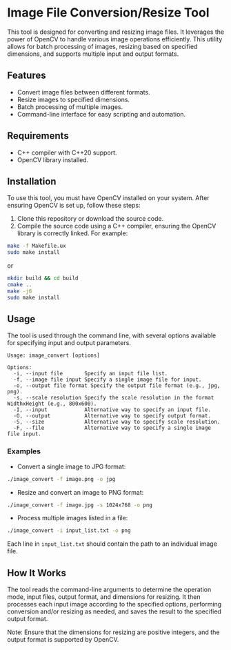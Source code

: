 
# Image File Conversion/Resize Tool

This tool is designed for converting and resizing image files. It leverages the power of OpenCV to handle various image operations efficiently. This utility allows for batch processing of images, resizing based on specified dimensions, and supports multiple input and output formats.

## Features

- Convert image files between different formats.
- Resize images to specified dimensions.
- Batch processing of multiple images.
- Command-line interface for easy scripting and automation.

## Requirements

- C++ compiler with C++20 support.
- OpenCV library installed.

## Installation

To use this tool, you must have OpenCV installed on your system. After ensuring OpenCV is set up, follow these steps:

1. Clone this repository or download the source code.
2. Compile the source code using a C++ compiler, ensuring the OpenCV library is correctly linked. For example:

```bash
make -f Makefile.ux
sudo make install

```

or

```bash
mkdir build && cd build
cmake ..
make -j6
sudo make install

```


## Usage

The tool is used through the command line, with several options available for specifying input and output parameters.

```
Usage: image_convert [options]

Options:
  -i, --input file       Specify an input file list.
  -f, --image file input Specify a single image file for input.
  -o, --output file format Specify the output file format (e.g., jpg, png).
  -s, --scale resolution Specify the scale resolution in the format WidthxHeight (e.g., 800x600).
  -I, --input            Alternative way to specify an input file.
  -O, --output           Alternative way to specify output format.
  -S, --size             Alternative way to specify scale resolution.
  -F, --file             Alternative way to specify a single image file input.
```

### Examples

- Convert a single image to JPG format:

```bash
./image_convert -f image.png -o jpg
```

- Resize and convert an image to PNG format:

```bash
./image_convert -f image.jpg -s 1024x768 -o png
```

- Process multiple images listed in a file:

```bash
./image_convert -i input_list.txt -o png
```

Each line in `input_list.txt` should contain the path to an individual image file.

## How It Works

The tool reads the command-line arguments to determine the operation mode, input files, output format, and dimensions for resizing. It then processes each input image according to the specified options, performing conversion and/or resizing as needed, and saves the result to the specified output format.

Note: Ensure that the dimensions for resizing are positive integers, and the output format is supported by OpenCV.
